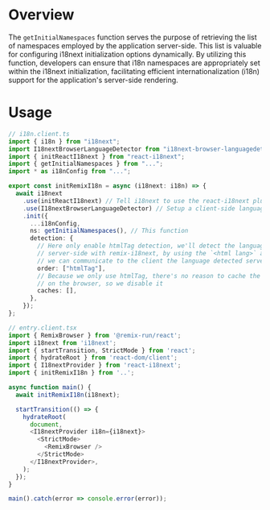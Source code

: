 # Overview

The `getInitialNamespaces` function serves the purpose of retrieving the list of namespaces employed by the application server-side. This list is valuable for configuring i18next initialization options dynamically. By utilizing this function, developers can ensure that i18n namespaces are appropriately set within the i18next initialization, facilitating efficient internationalization (i18n) support for the application's server-side rendering.

# Usage

```typescript
// i18n.client.ts
import { i18n } from "i18next";
import I18nextBrowserLanguageDetector from "i18next-browser-languagedetector";
import { initReactI18next } from "react-i18next";
import { getInitialNamespaces } from "...";
import * as i18nConfig from "...";

export const initRemixI18n = async (i18next: i18n) => {
  await i18next
    .use(initReactI18next) // Tell i18next to use the react-i18next plugin
    .use(I18nextBrowserLanguageDetector) // Setup a client-side language detector
    .init({
      ...i18nConfig,
      ns: getInitialNamespaces(), // This function
      detection: {
        // Here only enable htmlTag detection, we'll detect the language only
        // server-side with remix-i18next, by using the `<html lang>` attribute
        // we can communicate to the client the language detected server-side
        order: ["htmlTag"],
        // Because we only use htmlTag, there's no reason to cache the language
        // on the browser, so we disable it
        caches: [],
      },
    });
};

// entry.client.tsx
import { RemixBrowser } from '@remix-run/react';
import i18next from 'i18next';
import { startTransition, StrictMode } from 'react';
import { hydrateRoot } from 'react-dom/client';
import { I18nextProvider } from 'react-i18next';
import { initRemixI18n } from '..';

async function main() {
  await initRemixI18n(i18next);

  startTransition(() => {
    hydrateRoot(
      document,
      <I18nextProvider i18n={i18next}>
        <StrictMode>
          <RemixBrowser />
        </StrictMode>
      </I18nextProvider>,
    );
  });
}

main().catch(error => console.error(error));
```
